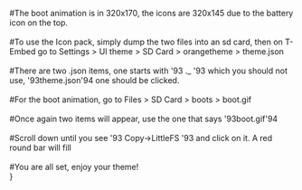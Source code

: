#The boot animation is in 320x170, the icons are 320x145 due to the battery icon on the top.\
\
#To use the Icon pack, simply dump the two files into an sd card, then on T-Embed go to Settings > UI theme > SD Card > orangetheme > theme.json\
\
#There are two .json items, one starts with \'93 ._ \'93 which you should not use, \'93theme.json\'94 one should be clicked.\
\
#For the boot animation, go to Files > SD Card  > boots > boot.gif \
\
#Once again two items will appear, use the one that says \'93boot.gif\'94 \
\
#Scroll down until you see \'93 Copy->LittleFS \'93 and click on it. A red round bar will fill\
\
#You are all set, enjoy your theme!\
}